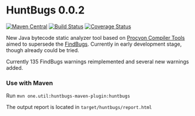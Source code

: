 HuntBugs 0.0.2
===

[![Maven Central](https://img.shields.io/maven-central/v/one.util/huntbugs.svg)](https://maven-badges.herokuapp.com/maven-central/one.util/huntbugs/)
[![Build Status](https://travis-ci.org/amaembo/huntbugs.png?branch=master)](https://travis-ci.org/amaembo/huntbugs)
[![Coverage Status](https://coveralls.io/repos/github/amaembo/huntbugs/badge.svg?branch=master)](https://coveralls.io/github/amaembo/huntbugs?branch=master)

New Java bytecode static analyzer tool based on [Procyon Compiler Tools](https://bitbucket.org/mstrobel/procyon/overview) aimed to supersede the [FindBugs](http://findbugs.sourceforge.net/).
Currently in early development stage, though already could be tried.

Currently 135 FindBugs warnings reimplemented and several new warnings added.

### Use with Maven

Run `mvn one.util:huntbugs-maven-plugin:huntbugs`

The output report is located in `target/huntbugs/report.html`
